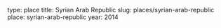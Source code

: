 type: place
title: Syrian Arab Republic
slug: places/syrian-arab-republic
place: syrian-arab-republic
year: 2014
